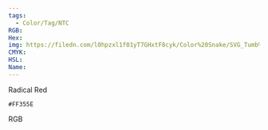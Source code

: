 ```yaml
---
tags:
  - Color/Tag/NTC
RGB:
Hex:
img: https://filedn.com/l0hpzxl1f01yT7GHxtF8cyk/Color%20Snake/SVG_Tumb%20Mass%20No%20Name/FF355E.svg
CMYK:
HSL:
Name:
---
```

Radical Red
```palette
#FF355E
```
RGB
